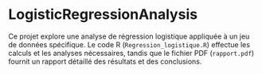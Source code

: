 # LogisticRegressionAnalysis
Ce projet explore une analyse de régression logistique appliquée à un jeu de données spécifique. Le code R (`Regression_logistique.R`) effectue les calculs et les analyses nécessaires, tandis que le fichier PDF (`rapport.pdf`) fournit un rapport détaillé des résultats et des conclusions.
